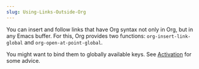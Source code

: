 ```yaml
---
slug: Using-Links-Outside-Org
---
```


You can insert and follow links that have Org syntax not only in Org, but in any Emacs buffer. For this, Org provides two functions: `org-insert-link-global` and `org-open-at-point-global`.

You might want to bind them to globally available keys. See [Activation](Activation) for some advice.
